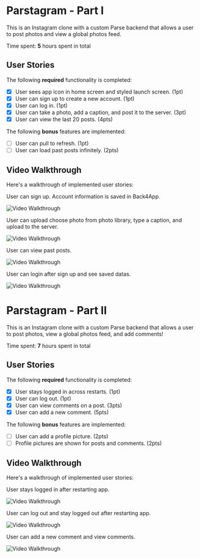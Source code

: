 # Parstagram - Part I

This is an Instagram clone with a custom Parse backend that allows a user to post photos and view a global photos feed.

Time spent: **5** hours spent in total

## User Stories

The following **required** functionality is completed:

- [x] User sees app icon in home screen and styled launch screen. (1pt)
- [x] User can sign up to create a new account. (1pt)
- [x] User can log in. (1pt)
- [x] User can take a photo, add a caption, and post it to the server. (3pt)
- [x] User can view the last 20 posts. (4pts)

The following **bonus** features are implemented:

- [ ] User can pull to refresh. (1pt)
- [ ] User can load past posts infinitely. (2pts)

## Video Walkthrough

Here's a walkthrough of implemented user stories:

User can sign up. Account information is saved in Back4App.

<img src='https://media3.giphy.com/media/EifNwsNa1TExoiLbJ0/giphy.gif?cid=790b7611678e5924b87144a7f02cb3ab6c2b5e02585a40d0&rid=giphy.gif&ct=g' title='Video Walkthrough' width='' alt='Video Walkthrough' />

User can upload choose photo from photo library, type a caption, and upload to the server.

<img src='https://media2.giphy.com/media/phoJDcwE8An4u52AfX/giphy.gif?cid=790b7611ef3489c68aa60499cc90f14fe5cdff2121e8afd4&rid=giphy.gif&ct=g' title='Video Walkthrough' width='' alt='Video Walkthrough' />

User can view past posts.

<img src='https://media2.giphy.com/media/Y6cqI8CXh7F87Q8kQh/giphy.gif?cid=790b7611890bd1155ecd5f961bb96649c3dc046828907aab&rid=giphy.gif&ct=g' title='Video Walkthrough' width='' alt='Video Walkthrough' />

User can login after sign up and see saved datas.

<img src='https://media3.giphy.com/media/P9nQv9ISwY4Io6rhD9/giphy.gif?cid=790b7611f2ef186119ace7c656207616c2ba66de9a2cdb6c&rid=giphy.gif&ct=g' title='Video Walkthrough' width='' alt='Video Walkthrough' />

# Parstagram - Part II

This is an Instagram clone with a custom Parse backend that allows a user to post photos, view a global photos feed, and add comments!

Time spent: **7** hours spent in total

## User Stories

The following **required** functionality is completed:

- [x] User stays logged in across restarts. (1pt)
- [x] User can log out. (1pt)
- [x] User can view comments on a post. (3pts)
- [x] User can add a new comment. (5pts)

The following **bonus** features are implemented:

- [ ] User can add a profile picture. (2pts)
- [ ] Profile pictures are shown for posts and comments. (2pts)

## Video Walkthrough

Here's a walkthrough of implemented user stories:

User stays logged in after restarting app.

<img src='https://media3.giphy.com/media/1edMjqVczc1xXKOlLb/giphy.gif?cid=790b7611b74215137dd802d15f43dfdd939fee6c7d6e55fe&rid=giphy.gif&ct=g' title='Video Walkthrough' width='' alt='Video Walkthrough' />

User can log out and stay logged out after restarting app.

<img src='https://media0.giphy.com/media/XpvKmULLALQzJlVfas/giphy.gif?cid=790b7611b12f2ef07c3ef8354465524d4529fdb811dbdd19&rid=giphy.gif&ct=g' title='Video Walkthrough' width='' alt='Video Walkthrough' />

User can add a new comment and view comments.

<img src='https://media3.giphy.com/media/WJEZJGndGZPbBb8XqL/giphy.gif?cid=790b7611dddbdd1c8ac56b7ac0a89eab9e60691bb0a663c8&rid=giphy.gif&ct=g' title='Video Walkthrough' width='' alt='Video Walkthrough' />

